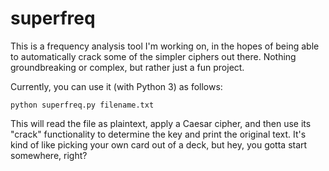superfreq
=========

This is a frequency analysis tool I'm working on, in the hopes of being able to
automatically crack some of the simpler ciphers out there. Nothing
groundbreaking or complex, but rather just a fun project.

Currently, you can use it (with Python 3) as follows:

    python superfreq.py filename.txt
    
This will read the file as plaintext, apply a Caesar cipher, and then use its
"crack" functionality to determine the key and print the original text. It's
kind of like picking your own card out of a deck, but hey, you gotta start
somewhere, right?
